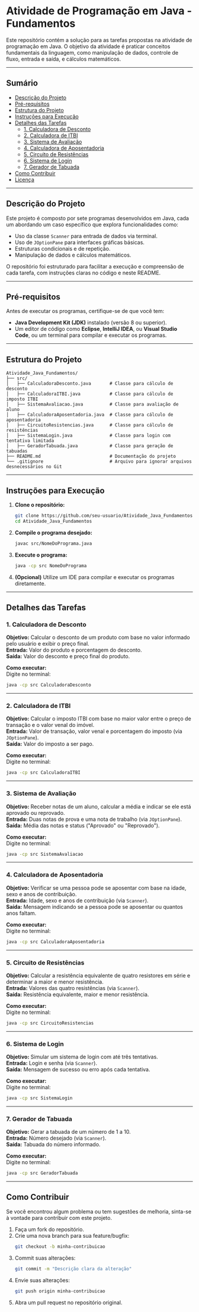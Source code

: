 # **Atividade de Programação em Java - Fundamentos**

Este repositório contém a solução para as tarefas propostas na atividade de programação em Java. O objetivo da atividade é praticar conceitos fundamentais da linguagem, como manipulação de dados, controle de fluxo, entrada e saída, e cálculos matemáticos.

---

## **Sumário**

- [Descrição do Projeto](#descrição-do-projeto)
- [Pré-requisitos](#pré-requisitos)
- [Estrutura do Projeto](#estrutura-do-projeto)
- [Instruções para Execução](#instruções-para-execução)
- [Detalhes das Tarefas](#detalhes-das-tarefas)
  - [1. Calculadora de Desconto](#1-calculadora-de-desconto)
  - [2. Calculadora de ITBI](#2-calculadora-de-itbi)
  - [3. Sistema de Avaliação](#3-sistema-de-avaliação)
  - [4. Calculadora de Aposentadoria](#4-calculadora-de-aposentadoria)
  - [5. Circuito de Resistências](#5-circuito-de-resistências)
  - [6. Sistema de Login](#6-sistema-de-login)
  - [7. Gerador de Tabuada](#7-gerador-de-tabuada)
- [Como Contribuir](#como-contribuir)
- [Licença](#licença)

---

## **Descrição do Projeto**

Este projeto é composto por sete programas desenvolvidos em Java, cada um abordando um caso específico que explora funcionalidades como:
- Uso da classe `Scanner` para entrada de dados via terminal.
- Uso de `JOptionPane` para interfaces gráficas básicas.
- Estruturas condicionais e de repetição.
- Manipulação de dados e cálculos matemáticos.

O repositório foi estruturado para facilitar a execução e compreensão de cada tarefa, com instruções claras no código e neste README.

---

## **Pré-requisitos**

Antes de executar os programas, certifique-se de que você tem:
- **Java Development Kit (JDK)** instalado (versão 8 ou superior).
- Um editor de código como **Eclipse**, **IntelliJ IDEA**, ou **Visual Studio Code**, ou um terminal para compilar e executar os programas.

---

## **Estrutura do Projeto**

```plaintext
Atividade_Java_Fundamentos/
├── src/
│   ├── CalculadoraDesconto.java       # Classe para cálculo de desconto
│   ├── CalculadoraITBI.java           # Classe para cálculo de imposto ITBI
│   ├── SistemaAvaliacao.java          # Classe para avaliação de aluno
│   ├── CalculadoraAposentadoria.java  # Classe para cálculo de aposentadoria
│   ├── CircuitoResistencias.java      # Classe para cálculo de resistências
│   ├── SistemaLogin.java              # Classe para login com tentativa limitada
│   ├── GeradorTabuada.java            # Classe para geração de tabuadas
├── README.md                          # Documentação do projeto
└── .gitignore                         # Arquivo para ignorar arquivos desnecessários no Git
```

---

## **Instruções para Execução**

1. **Clone o repositório:**
   ```bash
   git clone https://github.com/seu-usuario/Atividade_Java_Fundamentos.git
   cd Atividade_Java_Fundamentos
   ```

2. **Compile o programa desejado:**
   ```bash
   javac src/NomeDoPrograma.java
   ```

3. **Execute o programa:**
   ```bash
   java -cp src NomeDoPrograma
   ```

4. **(Opcional)** Utilize um IDE para compilar e executar os programas diretamente.

---

## **Detalhes das Tarefas**

### **1. Calculadora de Desconto**

**Objetivo:** Calcular o desconto de um produto com base no valor informado pelo usuário e exibir o preço final.  
**Entrada:** Valor do produto e porcentagem do desconto.  
**Saída:** Valor do desconto e preço final do produto.  

**Como executar:**  
Digite no terminal:
```bash
java -cp src CalculadoraDesconto
```

---

### **2. Calculadora de ITBI**

**Objetivo:** Calcular o imposto ITBI com base no maior valor entre o preço de transação e o valor venal do imóvel.  
**Entrada:** Valor de transação, valor venal e porcentagem do imposto (via `JOptionPane`).  
**Saída:** Valor do imposto a ser pago.  

**Como executar:**  
Digite no terminal:
```bash
java -cp src CalculadoraITBI
```

---

### **3. Sistema de Avaliação**

**Objetivo:** Receber notas de um aluno, calcular a média e indicar se ele está aprovado ou reprovado.  
**Entrada:** Duas notas de prova e uma nota de trabalho (via `JOptionPane`).  
**Saída:** Média das notas e status ("Aprovado" ou "Reprovado").  

**Como executar:**  
Digite no terminal:
```bash
java -cp src SistemaAvaliacao
```

---

### **4. Calculadora de Aposentadoria**

**Objetivo:** Verificar se uma pessoa pode se aposentar com base na idade, sexo e anos de contribuição.  
**Entrada:** Idade, sexo e anos de contribuição (via `Scanner`).  
**Saída:** Mensagem indicando se a pessoa pode se aposentar ou quantos anos faltam.  

**Como executar:**  
Digite no terminal:
```bash
java -cp src CalculadoraAposentadoria
```

---

### **5. Circuito de Resistências**

**Objetivo:** Calcular a resistência equivalente de quatro resistores em série e determinar a maior e menor resistência.  
**Entrada:** Valores das quatro resistências (via `Scanner`).  
**Saída:** Resistência equivalente, maior e menor resistência.  

**Como executar:**  
Digite no terminal:
```bash
java -cp src CircuitoResistencias
```

---

### **6. Sistema de Login**

**Objetivo:** Simular um sistema de login com até três tentativas.  
**Entrada:** Login e senha (via `Scanner`).  
**Saída:** Mensagem de sucesso ou erro após cada tentativa.  

**Como executar:**  
Digite no terminal:
```bash
java -cp src SistemaLogin
```

---

### **7. Gerador de Tabuada**

**Objetivo:** Gerar a tabuada de um número de 1 a 10.  
**Entrada:** Número desejado (via `Scanner`).  
**Saída:** Tabuada do número informado.  

**Como executar:**  
Digite no terminal:
```bash
java -cp src GeradorTabuada
```

---

## **Como Contribuir**

Se você encontrou algum problema ou tem sugestões de melhoria, sinta-se à vontade para contribuir com este projeto.  
1. Faça um fork do repositório.  
2. Crie uma nova branch para sua feature/bugfix:
   ```bash
   git checkout -b minha-contribuicao
   ```
3. Commit suas alterações:
   ```bash
   git commit -m "Descrição clara da alteração"
   ```
4. Envie suas alterações:
   ```bash
   git push origin minha-contribuicao
   ```
5. Abra um pull request no repositório original.